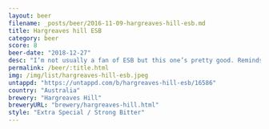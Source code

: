 ```yaml
---
layout: beer
filename: _posts/beer/2016-11-09-hargreaves-hill-esb.md
title: Hargreaves hill ESB
category: beer
score: 8
beer-date: "2018-12-27"
desc: "I’m not usually a fan of ESB but this one’s pretty good. Reminds me of London ales but much smoother and not like someone put a cigarette in your beer. A little nutty with enough malt to smooth it out"
permalink: /beer/:title.html
img: /img/list/hargreaves-hill-esb.jpeg
untappd: "https://untappd.com/b/hargreaves-hill-esb/16586"
country: "Australia"
brewery: "Hargreaves Hill"
breweryURL: "brewery/hargreaves-hill.html"
style: "Extra Special / Strong Bitter"
---
```

